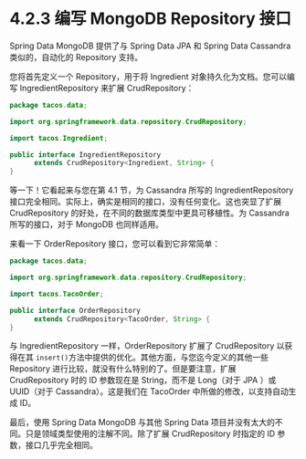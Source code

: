 # 4.2.3 编写  MongoDB Repository 接口

Spring Data MongoDB 提供了与 Spring Data JPA 和 Spring Data Cassandra 类似的，自动化的 Repository 支持。

您将首先定义一个 Repository，用于将 Ingredient 对象持久化为文档。您可以编写 IngredientRepository 来扩展 CrudRepository：

```java
package tacos.data;

import org.springframework.data.repository.CrudRepository;

import tacos.Ingredient;

public interface IngredientRepository
      extends CrudRepository<Ingredient, String> {
}
```

等一下！它看起来与您在第 4.1 节，为 Cassandra 所写的 IngredientRepository 接口完全相同。实际上，确实是相同的接口，没有任何变化。这也突显了扩展 CrudRepository 的好处，在不同的数据库类型中更具可移植性。为 Cassandra 所写的接口，对于 MongoDB 也同样适用。

来看一下 OrderRepository 接口，您可以看到它非常简单：

```java
package tacos.data;

import org.springframework.data.repository.CrudRepository;

import tacos.TacoOrder;

public interface OrderRepository
      extends CrudRepository<TacoOrder, String> {
}
```

与 IngredientRepository 一样，OrderRepository 扩展了 CrudRepository 以获得在其 `insert()`方法中提供的优化。其他方面，与您迄今定义的其他一些 Repository 进行比较，就没有什么特别的了。但是要注意，扩展 CrudRepository 时的 ID 参数现在是 String，而不是 Long（对于 JPA ）或 UUID（对于 Cassandra）。这是我们在 TacoOrder 中所做的修改，以支持自动生成 ID。

最后，使用 Spring Data MongoDB 与其他 Spring Data 项目并没有太大的不同。只是领域类型使用的注解不同。除了扩展 CrudRepository 时指定的 ID 参数，接口几乎完全相同。
